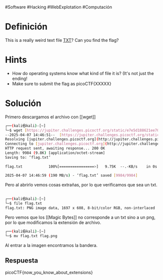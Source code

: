 #Software #Hacking #WebExplotation #Computación 
# Definición
This is a really weird text file [TXT](https://jupiter.challenges.picoctf.org/static/e7e5d188621ee705ceeb0452525412ef/flag.txt)? Can you find the flag?
# Hints
- How do operating systems know what kind of file it is? (It's not just the ending!
- Make sure to submit the flag as picoCTF{XXXXX}
# Solución
Primero descargamos el archivo con [[wget]]
```bash
┌──(kali㉿kali)-[~]  
└─$ wget [https://jupiter.challenges.picoctf.org/static/e7e5d188621ee705ceeb0452525412ef/flag.txt](https://jupiter.challenges.picoctf.org/static/e7e5d188621ee705ceeb0452525412ef/flag.txt)      
--2025-04-07 14:46:51--  [https://jupiter.challenges.picoctf.org/static/e7e5d188621ee705ceeb0452525412ef/flag.txt](https://jupiter.challenges.picoctf.org/static/e7e5d188621ee705ceeb0452525412ef/flag.txt)  
Resolving [jupiter.challenges.picoctf.org](http://jupiter.challenges.picoctf.org/) ([jupiter.challenges.picoctf.org](http://jupiter.challenges.picoctf.org/))... 3.131.60.8  
Connecting to [jupiter.challenges.picoctf.org](http://jupiter.challenges.picoctf.org/) ([jupiter.challenges.picoctf.org](http://jupiter.challenges.picoctf.org/))|3.131.60.8|:443... connected.  
HTTP request sent, awaiting response... 200 OK  
Length: 9984 (9.8K) [application/octet-stream]  
Saving to: ‘flag.txt’  
  
flag.txt            100%[================>]   9.75K  --.-KB/s    in 0s        
  
2025-04-07 14:46:59 (190 MB/s) - ‘flag.txt’ saved [9984/9984]  
```
  Pero al abrirlo vemos cosas extrañas, por lo que verificamos que sea un txt.
                                                                               
```bash
┌──(kali㉿kali)-[~]  
└─$ file flag.txt      
flag.txt: PNG image data, 1697 x 608, 8-bit/color RGB, non-interlaced
```
Pero vemos que los [[Magic Bytes]] no corresponde a un txt sino a un png, por lo que modificamos la extensión de archivo.

```bash
┌──(kali㉿kali)-[~]  
└─$ mv flag.txt flag.png  
```

Al entrar a la imagen encontramos la bandera.
## Respuesta
picoCTF{now_you_know_about_extensions}